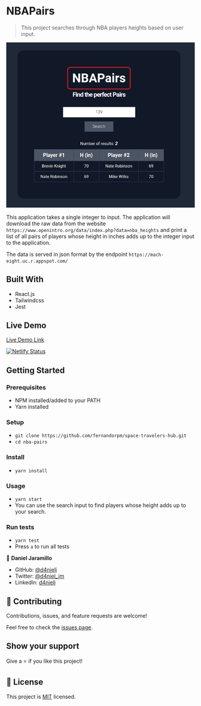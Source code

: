 # NBAPairs

> This project searches through NBA players heights based on user input.

![screenshot](./screenshot.png)

This application takes a single integer to input. The application will download the raw data from the website `https://www.openintro.org/data/index.php?data=nba_heights` and print a list of all pairs of players whose height in inches adds up to the integer input to the application.

The data is served in json format by the endpoint `https://mach-eight.uc.r.appspot.com/`

## Built With

- React.js
- Tailwindcss
- Jest

## Live Demo

[Live Demo Link](https://nba-pairs.netlify.app/)

[![Netlify Status](https://api.netlify.com/api/v1/badges/dc18b3c2-3d54-4a12-97cb-4fd0b62c0bec/deploy-status)](https://app.netlify.com/sites/nba-pairs/deploys)

## Getting Started

### Prerequisites

- NPM installed/added to your PATH
- Yarn installed

### Setup

- `git clone https://github.com/fernandorpm/space-travelers-hub.git`
- `cd nba-pairs`

### Install

- `yarn install`

### Usage

- `yarn start`
- You can use the search input to find players whose height adds up to your search.

### Run tests

- `yarn test`
- Press `a` to run all tests

👤 **Daniel Jaramillo**

- GitHub: [@d4nielj](https://github.com/d4nielj)
- Twitter: [@d4niel_jm](https://twitter.com/d4niel_jm)
- LinkedIn: [d4nielj](https://linkedin.com/in/d4nielj)

## 🤝 Contributing

Contributions, issues, and feature requests are welcome!

Feel free to check the [issues page](../../issues/).

## Show your support

Give a ⭐️ if you like this project!

## 📝 License

This project is [MIT](./LICENSE) licensed.

